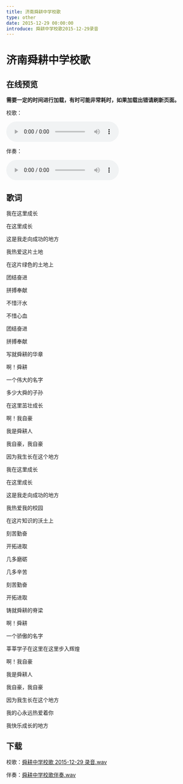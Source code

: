 ```yaml
---
title: 济南舜耕中学校歌
type: other
date: 2015-12-29 00:00:00
introduce: 舜耕中学校歌2015-12-29录音
---
```


# 济南舜耕中学校歌

## 在线预览

**需要一定的时间进行加载，有时可能非常耗时，如果加载出错请刷新页面。**

校歌：

<audio src="舜耕中学校歌2015-12-29录音.wav" preload="auto" controls></audio>

伴奏：

<audio src="舜耕中学校歌伴奏.wav" preload="auto" controls></audio>

## 歌词

我在这里成长

在这里成长

这是我走向成功的地方

我热爱这片土地

在这片绿色的土地上

团结奋进

拼搏奉献

不惜汗水

不惜心血

团结奋进

拼搏奉献

写就舜耕的华章

啊！舜耕

一个伟大的名字

多少大舜的子孙

在这里茁壮成长

啊！我自豪

我是舜耕人

我自豪，我自豪

因为我生长在这个地方

我在这里成长

在这里成长

这是我走向成功的地方

我热爱我的校园

在这片知识的沃土上

刻苦勤奋

开拓进取

几多磨砺

几多辛苦

刻苦勤奋

开拓进取

铸就舜耕的脊梁

啊！舜耕

一个骄傲的名字

莘莘学子在这里在这里步入辉煌

啊！我自豪

我是舜耕人

我自豪，我自豪

因为我生长在这个地方

我的心永远热爱着你

我快乐成长的地方

## 下载

校歌：[舜耕中学校歌 2015-12-29 录音.wav](舜耕中学校歌2015-12-29录音.wav)

伴奏：[舜耕中学校歌伴奏.wav](舜耕中学校歌伴奏.wav)
